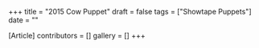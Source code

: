 +++
title = "2015 Cow Puppet"
draft = false
tags = ["Showtape Puppets"]
date = ""

[Article]
contributors = []
gallery = []
+++